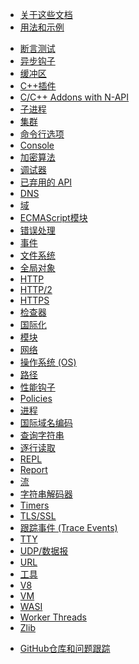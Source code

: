 <!--
  NB(chrisdickinson): if you move this file, be sure to update
  tools/doc/html.js to point at the new location.
-->

<!--introduced_in=v0.10.0-->

* [关于这些文档](documentation.html)
* [用法和示例](synopsis.html)

<div class="line"></div>

* [断言测试](assert.html)
* [异步钩子](async_hooks.html)
* [缓冲区](buffer.html)
* [C++插件](addons.html)
* [C/C++ Addons with N-API](n-api.html)
* [子进程](child_process.html)
* [集群](cluster.html)
* [命令行选项](cli.html)
* [Console](console.html)
* [加密算法](crypto.html)
* [调试器](debugger.html)
* [已弃用的 API](deprecations.html)
* [DNS](dns.html)
* [域](domain.html)
* [ECMAScript模块](esm.html)
* [错误处理](errors.html)
* [事件](events.html)
* [文件系统](fs.html)
* [全局对象](globals.html)
* [HTTP](http.html)
* [HTTP/2](http2.html)
* [HTTPS](https.html)
* [检查器](inspector.html)
* [国际化](intl.html)
* [模块](modules.html)
* [网络](net.html)
* [操作系统 (OS)](os.html)
* [路径](path.html)
* [性能钩子](perf_hooks.html)
* [Policies](policy.html)
* [进程](process.html)
* [国际域名编码](punycode.html)
* [查询字符串](querystring.html)
* [逐行读取](readline.html)
* [REPL](repl.html)
* [Report](report.html)
* [流](stream.html)
* [字符串解码器](string_decoder.html)
* [Timers](timers.html)
* [TLS/SSL](tls.html)
* [跟踪事件 (Trace Events)](tracing.html)
* [TTY](tty.html)
* [UDP/数据报](dgram.html)
* [URL](url.html)
* [工具](util.html)
* [V8](v8.html)
* [VM](vm.html)
* [WASI](wasi.html)
* [Worker Threads](worker_threads.html)
* [Zlib](zlib.html)

<div class="line"></div>

* [GitHub仓库和问题跟踪](https://github.com/nodejs/node)
